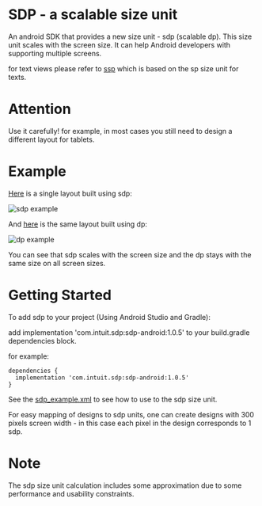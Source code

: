 # SDP - a scalable size unit
An android SDK that provides a new size unit - sdp (scalable dp). This size unit scales with the screen size. It can help Android developers with supporting multiple screens.

for text views please refer to [ssp](https://github.com/intuit/ssp) which is based on the sp size unit for texts. 

# Attention
Use it carefully! for example, in most cases you still need to design a different layout for tablets.

# Example
[Here](https://github.com/intuit/sdp/blob/master/sdp-android/src/main/res/layout/sdp_example.xml) is a single layout built using sdp:

![sdp example](https://github.com/intuit/sdp/blob/master/sdp_example.png)

And [here](https://github.com/intuit/sdp/blob/master/sdp-android/src/main/res/layout/dp_example.xml) is the same layout built using dp:

![dp example](https://github.com/intuit/sdp/blob/master/dp_example.png)

You can see that sdp scales with the screen size and the dp stays with the same size on all screen sizes.

# Getting Started

To add sdp to your project (Using Android Studio and Gradle): 

  add implementation 'com.intuit.sdp:sdp-android:1.0.5' to your build.gradle dependencies block.
  
  for example:
  
  ```
  dependencies {
    implementation 'com.intuit.sdp:sdp-android:1.0.5'
  }
  ```
See the [sdp_example.xml](https://github.com/intuit/sdp/blob/master/sdp-android/src/main/res/layout/sdp_example.xml) to see how to use to the sdp size unit.

For easy mapping of designs to sdp units, one can create designs with 300 pixels screen width - in this case each pixel in the design corresponds to 1 sdp.

# Note
The sdp size unit calculation includes some approximation due to some performance and usability constraints.
